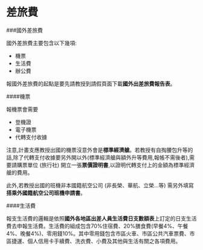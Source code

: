 # 差旅費

###國外差旅費

國外差旅費主要包含以下幾項:

* 機票
* 生活費
* 辦公費

報國外差旅費的起點是要先請教授到請假頁面下載**國外出差旅費報告表**。

####機票

報機票會需要

* 登機證
* 電子機票
* 代轉支付收據

注意,計畫支應教授出國的機票沒意外會是**標準經濟艙**。若教授有自掏腰包升等的話,除了代轉支付收據要另外開以外(標準經濟艙與額外升等費用,報帳不需後者),需要請購票單位 (旅行社) 開立一張**票價證明書**,以證明代轉支付上的金額為標準經濟艙的費用。

此外,若教授出國的班機非本國籍航空公司 (非長榮、華航、立榮...等) 需另外填寫**搭乘外國籍航空公司班機申請書**。

####生活費

報支生活費的邏輯是依照**國外各地區出差人員生活費日支數額表**上訂定的日支生活費去申報生活費。生活費的組成包含70%住宿費、20%膳食費(早餐4%、午餐4%、晚餐4%)、零用錢10%。其中零用錢包含市區火車、市區公共汽車票費、市區捷運、個人信用卡手續費、洗衣費、小費及其他與生活有關之各項費用。


